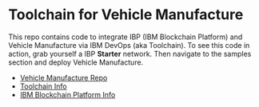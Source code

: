# Toolchain for Vehicle Manufacture

This repo contains code to integrate IBP (IBM Blockchain Platform) and Vehicle Manufacture via IBM DevOps (aka Toolchain). To see this code in action, grab yourself a IBP **Starter** network. Then navigate to the samples section and deploy Vehicle Manufacture.

- [Vehicle Manufacture Repo](https://github.com/ibm-blockchain/VehicleManufacture)
- [Toolchain Info](https://github.com/open-toolchain/sdk/wiki)
- [IBM Blockchain Platform Info](https://console.bluemix.net/developer/blockchain/dashboard)